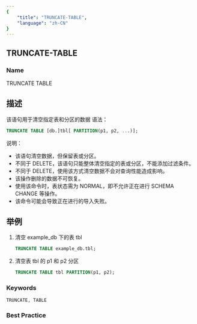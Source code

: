 ```yaml
---
{
    "title": "TRUNCATE-TABLE",
    "language": "zh-CN"
}
---
```


## TRUNCATE-TABLE

### Name

TRUNCATE TABLE

## 描述

该语句用于清空指定表和分区的数据
语法：

```sql
TRUNCATE TABLE [db.]tbl[ PARTITION(p1, p2, ...)];
```

说明：

- 该语句清空数据，但保留表或分区。
- 不同于 DELETE，该语句只能整体清空指定的表或分区，不能添加过滤条件。
- 不同于 DELETE，使用该方式清空数据不会对查询性能造成影响。
- 该操作删除的数据不可恢复。
- 使用该命令时，表状态需为 NORMAL，即不允许正在进行 SCHEMA CHANGE 等操作。
- 该命令可能会导致正在进行的导入失败。

## 举例

1. 清空 example_db 下的表 tbl

    ```sql
    TRUNCATE TABLE example_db.tbl;
    ```

2. 清空表 tbl 的 p1 和 p2 分区

    ```sql
    TRUNCATE TABLE tbl PARTITION(p1, p2);
    ```

### Keywords

    TRUNCATE, TABLE

### Best Practice

